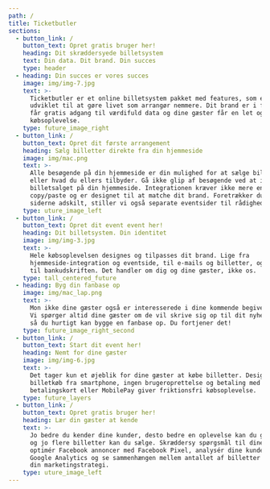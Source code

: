 ```yaml
---
path: /
title: Ticketbutler
sections:
  - button_link: /
    button_text: Opret gratis bruger her!
    heading: Dit skræddersyede billetsystem
    text: Din data. Dit brand. Din succes
    type: header
  - heading: Din succes er vores succes
    image: img/img-7.jpg
    text: >-
      Ticketbutler er et online billetsystem pakket med features, som er
      udviklet til at gøre livet som arrangør nemmere. Dit brand er i fokus, du
      får gratis adgang til værdifuld data og dine gæster får en let og hurtig
      købsoplevelse.
    type: future_image_right
  - button_link: /
    button_text: Opret dit første arrangement
    heading: Sælg billetter direkte fra din hjemmeside
    image: img/mac.png
    text: >-
      Alle besøgende på din hjemmeside er din mulighed for at sælge billetter
      eller hvad du ellers tilbyder. Gå ikke glip af besøgende ved at integrere
      billetsalget på din hjemmeside. Integrationen kræver ikke mere end et
      copy/paste og er designet til at matche dit brand. Foretrækker du at holde
      siderne adskilt, stiller vi også separate eventsider til rådighed.
    type: uture_image_left
  - button_link: /
    button_text: Opret dit event event her!
    heading: Dit billetsystem. Din identitet
    image: img/img-3.jpg
    text: >-
      Hele købsoplevelsen designes og tilpasses dit brand. Lige fra
      hjemmeside-integration og eventside, til e-mails og billetter, og selv ned
      til bankudskriften. Det handler om dig og dine gæster, ikke os.
    type: tall_centered_future
  - heading: Byg din fanbase op
    image: img/mac_lap.png
    text: >-
      Mon ikke dine gæster også er interesserede i dine kommende begivenheder?
      Vi spørger altid dine gæster om de vil skrive sig op til dit nyhedsbrev,
      så du hurtigt kan bygge en fanbase op. Du fortjener det!
    type: future_image_right_second
  - button_link: /
    button_text: Start dit event her!
    heading: Nemt for dine gæster
    image: img/img-6.jpg
    text: >-
      Det tager kun et øjeblik for dine gæster at købe billetter. Designet til
      billetkøb fra smartphone, ingen brugeroprettelse og betaling med
      betalingskort eller MobilePay giver friktionsfri købsoplevelse.
    type: future_layers
  - button_link: /
    button_text: Opret gratis bruger her!
    heading: Lær din gæster at kende
    text: >-
      Jo bedre du kender dine kunder, desto bedre en oplevelse kan du give dem,
      og jo flere billetter kan du sælge. Skræddersy spørgsmål til dine gæster,
      optimér Facebook annoncer med Facebook Pixel, analysér dine kunder gennem
      Google Analytics og se sammenhængen mellem antallet af billetter solgt og
      din marketingstrategi. 
    type: uture_image_left
---
```


